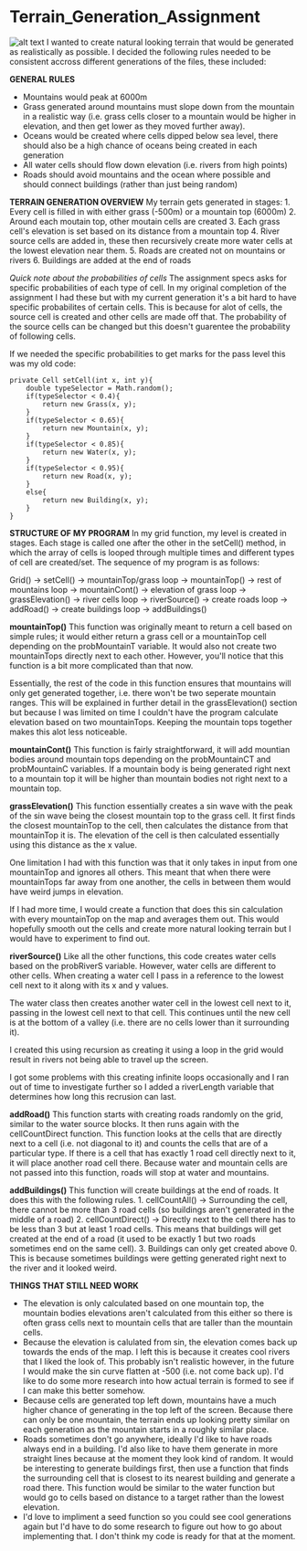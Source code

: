 # Terrain_Generation_Assignment
![alt text](https://github.com/liamflannery/Terrain_Generation_Assignment/img/screenshot.jpg?raw=true)
I wanted to create natural looking terrain that would be generated as realistically as possible.
I decided the following rules needed to be consistent accross different generations of the files, these included:

**GENERAL RULES**
- Mountains would peak at 6000m
- Grass generated around mountains must slope down from the mountain in a realistic way (i.e. grass cells closer to a mountain would be higher in elevation, and then get lower as they moved further away).
- Oceans would be created where cells dipped below sea level, there should also be a high chance of oceans being created in each generation
- All water cells should flow down elevation (i.e. rivers from high points)
- Roads should avoid mountains and the ocean where possible and should connect buildings (rather than just being random)

**TERRAIN GENERATION OVERVIEW**
My terrain gets generated in stages:
	1. Every cell is filled in with either grass (-500m) or a mountain top (6000m)
	2. Around each moutain top, other moutain cells are created
	3. Each grass cell's elevation is set based on its distance from a mountain top
	4. River source cells are added in, these then recursively create more water cells at the lowest elevation near them.
	5. Roads are created not on mountains or rivers
	6. Buildings are added at the end of roads

*Quick note about the probabilities of cells*
The assignment specs asks for specific probabilities of each type of cell. 
In my original completion of the assignment I had these but with my current generation it's a bit hard to have specific probabilites of certain cells. This is because for alot of cells, the source cell is created and other cells are made off that. The probability of the source cells can be changed but this doesn't guarentee the probability of following cells. 

If we needed the specific probabilities to get marks for the pass level this was my old code: 
	
	private Cell setCell(int x, int y){
        double typeSelector = Math.random();
        if(typeSelector < 0.4){
            return new Grass(x, y);
        }
        if(typeSelector < 0.65){
            return new Mountain(x, y);
        }
        if(typeSelector < 0.85){
            return new Water(x, y);
        }
        if(typeSelector < 0.95){
            return new Road(x, y);
        }
        else{
            return new Building(x, y);
        }
    }

**STRUCTURE OF MY PROGRAM**
In my grid function, my level is created in stages. Each stage is called one after the other in the setCell() method, in which the array of cells is looped through multiple times and different types of cell are created/set. 
The sequence of my program is as follows:

Grid() -> setCell()
                    -> mountainTop/grass loop -> mountainTop()
					-> rest of mountains loop -> mountainCont()
					-> elevation of grass loop -> grassElevation()
					-> river cells loop -> riverSource()
					-> create roads loop -> addRoad()
					-> create buildings loop -> addBuildings()
					
**mountainTop()** 
This function was originally meant to return a cell based on simple rules; it would either return a grass cell or a mountainTop cell depending on the probMountainT variable.
It would also not create two mountainTops directly next to each other. However, you'll notice that this function is a bit more complicated than that now. 

Essentially, the rest of the code in this function ensures that mountains will only get generated together, i.e. there won't be two seperate mountain ranges. 
This will be explained in further detail in the grassElevation() section but because I was limited on time I couldn't have the program calculate elevation based on two 
mountainTops. Keeping the mountain tops together makes this alot less noticeable. 

**mountainCont()**
This function is fairly straightforward, it will add mountian bodies around mountain tops depending on the probMountainCT and probMountainC variables. 
If a mountain body is being generated right next to a mountain top it will be higher than mountain bodies not right next to a mountain top. 

**grassElevation()**
This function essentially creates a sin wave with the peak of the sin wave being the closest mountain top to the grass cell. 
It first finds the closest mountainTop to the cell, then calculates the distance from that mountainTop it is. 
The elevation of the cell is then calculated essentially using this distance as the x value. 

One limitation I had with this function was that it only takes in input from one mountainTop and ignores all others. 
This meant that when there were mountainTops far away from one another, the cells in between them would  have weird jumps in elevation. 

If I had more time, I would create a function that does this sin calculation with every mountainTop on the map and averages them out. 
This would hopefully smooth out the cells and create more natural looking terrain but I would have to experiment to find out.

**riverSource()**
 Like all the other functions, this code creates water cells based on the probRiverS variable. 
 However, water cells are different to other cells. When creating a water cell I pass in a reference to the lowest cell next to it along with its x and y values. 
 
 The water class then creates another water cell in the lowest cell next to it, passing in the lowest cell next to that cell.
 This continues until the new cell is at the bottom of a valley (i.e. there are no cells lower than it surrounding it).  
 
 I created this using recursion as creating it using a loop in the grid would result in rivers not being able to travel up the screen. 
 
 I got some problems with this creating infinite loops occasionally and I ran out of time to investigate further so I added a riverLength variable that determines how long this recrusion can last. 
 
 **addRoad()**
This function starts with creating roads randomly on the grid, similar to the water source blocks. It then runs again with the cellCountDirect function.
This function looks at the cells that are directly next to a cell (i.e. not diagonal to it) and counts the cells that are of a particular type. 
If there is a cell that has exactly 1 road cell directly next to it, it will place another road cell there. 
Because water and mountain cells are not passed into this function, roads will stop at water and mountains. 

**addBuildings()**
This function will create buildings at the end of roads. It does this with the following rules. 
	1. cellCountAll() -> Surrounding the cell, there cannot be more than 3 road cells (so buildings aren't generated in the middle of a road)
	2. cellCountDirect() -> Directly next to the cell there has to be less than 3 but at least 1 road cells. This means that buildings will get created at the end of a road (it used to be exactly 1 but two roads sometimes end on the same cell).
	3. Buildings can only get created above 0. This is because sometimes buildings were getting generated right next to the river and it looked weird.  


**THINGS THAT STILL NEED WORK**
- The elevation is only calculated based on one mountain top, the mountain bodies elevations aren't calculated from this either so there is often grass cells next to mountain cells that are taller than the mountain cells. 
- Because the elevation is calulated from sin, the elevation comes back up towards the ends of the map. I left this is because it creates cool rivers that I liked the look of. This probably isn't realistic however, in the future I would make the sin curve flatten at -500 (i.e. not come back up). I'd like to do some more research into how actual terrain is formed to see if I can make this better somehow. 
- Because cells are generated top left down, mountains have a much higher chance of generating in the top left of the screen. Because there can only be one mountain, the terrain ends up looking pretty similar on each generation as the mountain starts in a roughly similar place. 
- Roads sometimes don't go anywhere, ideally I'd like to have roads always end in a building. I'd also like to have them generate in more straight lines because at the moment they look kind of random. It would be interesting to generate buildings first, then use a function that finds the surrounding cell that is closest to its nearest building and generate a road there. This function would be similar to the water function but would go to cells based on distance to a target rather than the lowest elevation. 
- I'd love to impliment a seed function so you could see cool generations again but I'd have to do some research to figure out how to go about implementing that. I don't think my code is ready for that at the moment. 





